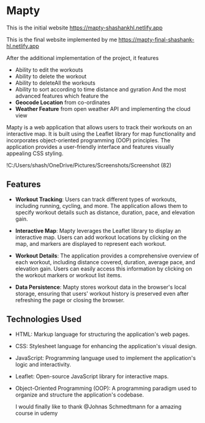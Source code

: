 # Mapty

This is the initial website https://mapty-shashankhl.netlify.app

This is the final website implemented by me https://mapty-final-shashank-hl.netlify.app

After the additional implementation of the project, it features
- Ability to edit the workouts
- Ability to delete the workout
- Ability to deleteAll the workouts
- Ability to sort according to time distance and gyration
And the most advanced features which feature the
- **Geocode Location** from co-ordinates
- **Weather Feature** from open weather API and implementing the cloud view

Mapty is a web application that allows users to track their workouts on an interactive map. It is built using the Leaflet library for map functionality and incorporates object-oriented programming (OOP) principles. The application provides a user-friendly interface and features visually appealing CSS styling.

!C:/Users/shash/OneDrive/Pictures/Screenshots/Screenshot (82)

## Features

- **Workout Tracking**: Users can track different types of workouts, including running, cycling, and more. The application allows them to specify workout details such as distance, duration, pace, and elevation gain.

- **Interactive Map**: Mapty leverages the Leaflet library to display an interactive map. Users can add workout locations by clicking on the map, and markers are displayed to represent each workout.

- **Workout Details**: The application provides a comprehensive overview of each workout, including distance covered, duration, average pace, and elevation gain. Users can easily access this information by clicking on the workout markers or workout list items.

- **Data Persistence**: Mapty stores workout data in the browser's local storage, ensuring that users' workout history is preserved even after refreshing the page or closing the browser.

## Technologies Used

- HTML: Markup language for structuring the application's web pages.
- CSS: Stylesheet language for enhancing the application's visual design.
- JavaScript: Programming language used to implement the application's logic and interactivity.
- Leaflet: Open-source JavaScript library for interactive maps.
- Object-Oriented Programming (OOP): A programming paradigm used to organize and structure the application's codebase.

  I would finally like to thank @Johnas Schmedtmann for a amazing course in udemy  

